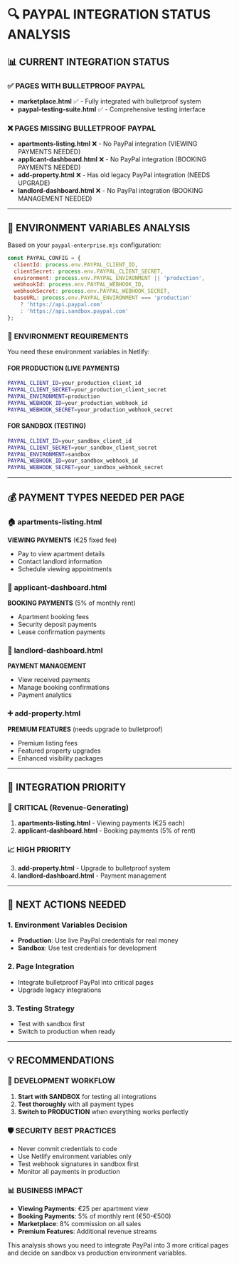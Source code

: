 # 🔍 PAYPAL INTEGRATION STATUS ANALYSIS

## 📊 **CURRENT INTEGRATION STATUS**

### ✅ **PAGES WITH BULLETPROOF PAYPAL** 
- **marketplace.html** ✅ - Fully integrated with bulletproof system
- **paypal-testing-suite.html** ✅ - Comprehensive testing interface

### ❌ **PAGES MISSING BULLETPROOF PAYPAL**
- **apartments-listing.html** ❌ - No PayPal integration (VIEWING PAYMENTS NEEDED)
- **applicant-dashboard.html** ❌ - No PayPal integration (BOOKING PAYMENTS NEEDED)  
- **add-property.html** ❌ - Has old legacy PayPal integration (NEEDS UPGRADE)
- **landlord-dashboard.html** ❌ - No PayPal integration (BOOKING MANAGEMENT NEEDED)

---

## 🔐 **ENVIRONMENT VARIABLES ANALYSIS**

Based on your `paypal-enterprise.mjs` configuration:

```javascript
const PAYPAL_CONFIG = {
  clientId: process.env.PAYPAL_CLIENT_ID,
  clientSecret: process.env.PAYPAL_CLIENT_SECRET,
  environment: process.env.PAYPAL_ENVIRONMENT || 'production',
  webhookId: process.env.PAYPAL_WEBHOOK_ID,
  webhookSecret: process.env.PAYPAL_WEBHOOK_SECRET,
  baseURL: process.env.PAYPAL_ENVIRONMENT === 'production' 
    ? 'https://api.paypal.com'
    : 'https://api.sandbox.paypal.com'
};
```

### 🚨 **ENVIRONMENT REQUIREMENTS**

You need these environment variables in Netlify:

#### **FOR PRODUCTION (LIVE PAYMENTS)**
```bash
PAYPAL_CLIENT_ID=your_production_client_id
PAYPAL_CLIENT_SECRET=your_production_client_secret
PAYPAL_ENVIRONMENT=production
PAYPAL_WEBHOOK_ID=your_production_webhook_id
PAYPAL_WEBHOOK_SECRET=your_production_webhook_secret
```

#### **FOR SANDBOX (TESTING)**
```bash
PAYPAL_CLIENT_ID=your_sandbox_client_id
PAYPAL_CLIENT_SECRET=your_sandbox_client_secret
PAYPAL_ENVIRONMENT=sandbox
PAYPAL_WEBHOOK_ID=your_sandbox_webhook_id
PAYPAL_WEBHOOK_SECRET=your_sandbox_webhook_secret
```

---

## 💰 **PAYMENT TYPES NEEDED PER PAGE**

### 🏠 **apartments-listing.html**
**VIEWING PAYMENTS** (€25 fixed fee)
- Pay to view apartment details
- Contact landlord information
- Schedule viewing appointments

### 👤 **applicant-dashboard.html**  
**BOOKING PAYMENTS** (5% of monthly rent)
- Apartment booking fees
- Security deposit payments
- Lease confirmation payments

### 🏢 **landlord-dashboard.html**
**PAYMENT MANAGEMENT**
- View received payments
- Manage booking confirmations
- Payment analytics

### ➕ **add-property.html**
**PREMIUM FEATURES** (needs upgrade to bulletproof)
- Premium listing fees
- Featured property upgrades
- Enhanced visibility packages

---

## 🎯 **INTEGRATION PRIORITY**

### 🚨 **CRITICAL (Revenue-Generating)**
1. **apartments-listing.html** - Viewing payments (€25 each)
2. **applicant-dashboard.html** - Booking payments (5% of rent)

### 📈 **HIGH PRIORITY** 
3. **add-property.html** - Upgrade to bulletproof system
4. **landlord-dashboard.html** - Payment management

---

## 🔧 **NEXT ACTIONS NEEDED**

### 1. **Environment Variables Decision**
- **Production**: Use live PayPal credentials for real money
- **Sandbox**: Use test credentials for development

### 2. **Page Integration**
- Integrate bulletproof PayPal into critical pages
- Upgrade legacy integrations

### 3. **Testing Strategy**
- Test with sandbox first
- Switch to production when ready

---

## 💡 **RECOMMENDATIONS**

### 🔄 **DEVELOPMENT WORKFLOW**
1. **Start with SANDBOX** for testing all integrations
2. **Test thoroughly** with all payment types
3. **Switch to PRODUCTION** when everything works perfectly

### 🛡️ **SECURITY BEST PRACTICES**
- Never commit credentials to code
- Use Netlify environment variables only
- Test webhook signatures in sandbox first
- Monitor all payments in production

### 📊 **BUSINESS IMPACT**
- **Viewing Payments**: €25 per apartment view
- **Booking Payments**: 5% of monthly rent (€50-€500)
- **Marketplace**: 8% commission on all sales
- **Premium Features**: Additional revenue streams

This analysis shows you need to integrate PayPal into 3 more critical pages and decide on sandbox vs production environment variables.